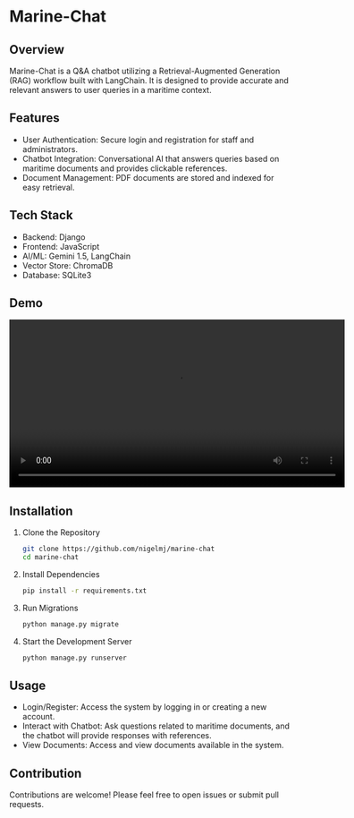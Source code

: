 # Marine-Chat

## Overview

Marine-Chat is a Q&A chatbot utilizing a Retrieval-Augmented Generation (RAG) workflow built with LangChain. It is designed to provide accurate and relevant answers to user queries in a maritime context.
## Features

- User Authentication: Secure login and registration for staff and administrators.
- Chatbot Integration: Conversational AI that answers queries based on maritime documents and provides clickable references.
- Document Management: PDF documents are stored and indexed for easy retrieval.

## Tech Stack

- Backend: Django
- Frontend: JavaScript
- AI/ML: Gemini 1.5, LangChain
- Vector Store: ChromaDB
- Database: SQLite3

## Demo

<video width="600" src="https://github.com/user-attachments/assets/e42de9df-d698-4426-b750-63878b69f55d">
</video>

## Installation

1. Clone the Repository

   ```sh
   git clone https://github.com/nigelmj/marine-chat
   cd marine-chat
   ```

2. Install Dependencies

   ```sh
   pip install -r requirements.txt
   ```

3. Run Migrations

   ```sh
   python manage.py migrate
   ```

4. Start the Development Server

   ```sh
   python manage.py runserver
   ```

## Usage

- Login/Register: Access the system by logging in or creating a new account.
- Interact with Chatbot: Ask questions related to maritime documents, and the chatbot will provide responses with references.
- View Documents: Access and view documents available in the system.

## Contribution

Contributions are welcome! Please feel free to open issues or submit pull requests.
